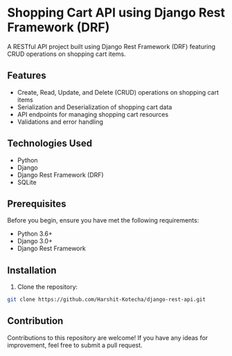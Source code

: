 # Shopping Cart API using Django Rest Framework (DRF)

A RESTful API project built using Django Rest Framework (DRF) featuring CRUD operations on shopping cart items.

## Features

- Create, Read, Update, and Delete (CRUD) operations on shopping cart items
- Serialization and Deserialization of shopping cart data
- API endpoints for managing shopping cart resources
- Validations and error handling

## Technologies Used

- Python
- Django
- Django Rest Framework (DRF)
- SQLite

## Prerequisites

Before you begin, ensure you have met the following requirements:

- Python 3.6+
- Django 3.0+
- Django Rest Framework

## Installation

1. Clone the repository:

```sh
git clone https://github.com/Harshit-Kotecha/django-rest-api.git
```

## Contribution
Contributions to this repository are welcome! If you have any ideas for improvement, feel free to submit a pull request.
